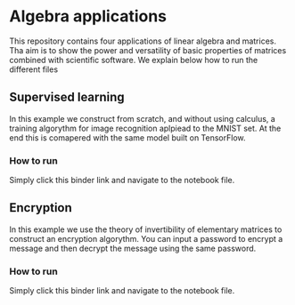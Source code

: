 # Algebra applications

This repository contains four applications of linear algebra and matrices. Tha aim is to show the power and versatility of basic properties of matrices combined with scientific software. We explain below how to run the different files

## Supervised learning
In this example we construct from scratch, and without using calculus, a training algorythm for image recognition aplpiead to the MNIST set. At the end this is comapered with the same model built on TensorFlow.

### How to run
Simply click this binder link and navigate to the notebook file.

## Encryption
In this example we use the theory of invertibility of elementary matrices to construct an encryption algorythm. You can input a password to encrypt a message and then decrypt the message using the same password.

### How to run
Simply click this binder link and navigate to the notebook file.

